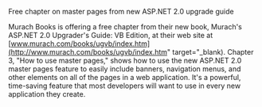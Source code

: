 Free chapter on master pages from new ASP.NET 2.0 upgrade guide

Murach Books is offering a free chapter from their new book, Murach's ASP.NET 2.0 Upgrader's Guide: VB Edition, at their web site at [www.murach.com/books/ugvb/index.htm](http://www.murach.com/books/ugvb/index.htm" target="_blank). Chapter 3, "How to use master pages," shows how to use the new ASP.NET 2.0 master pages feature to easily include banners, navigation menus, and other elements on all of the pages in a web application. It's a powerful, time-saving feature that most developers will want to use in every new application they create.